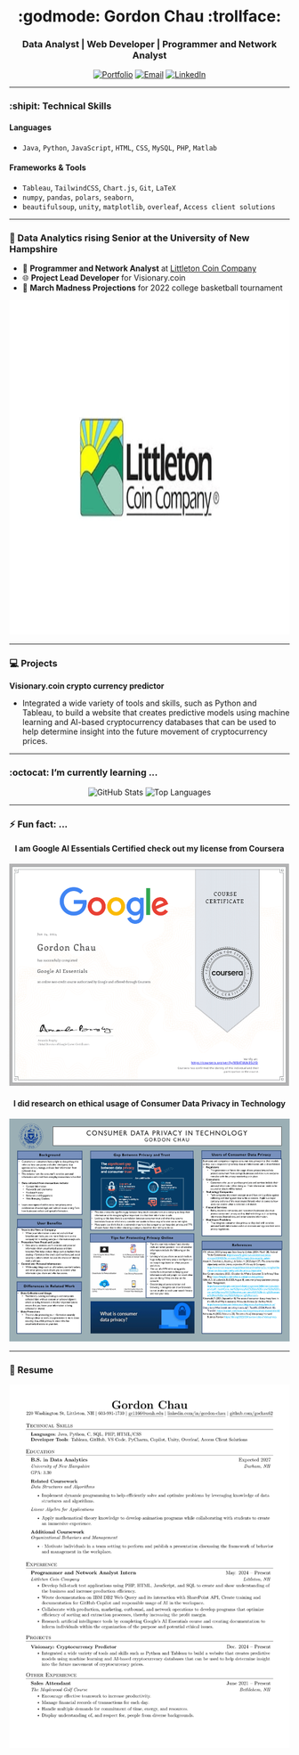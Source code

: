 <h1 align="center">:godmode:  Gordon Chau  :trollface:</h1>
<h3 align="center">Data Analyst | Web Developer | Programmer and Network Analyst</h3>
<p align="center">
  <a href="https://www.linkedin.com/in/gordon-chau1/" target="_blank"><img src="https://img.shields.io/badge/Portfolio-%23FF5722.svg?style=for-the-badge&logo=web&logoColor=white" alt="Portfolio"></a>
  <a href="mailto:gochau62@outlookcom"><img src="https://img.shields.io/badge/Email-%230078D7.svg?style=for-the-badge&logo=gmail&logoColor=white" alt="Email"></a>
  <a href="https://www.linkedin.com/in/gordon-chau1/" target="_blank"><img src="https://img.shields.io/badge/LinkedIn-%230A66C2.svg?style=for-the-badge&logo=linkedin&logoColor=white" alt="LinkedIn"></a>
</p>

---
### :shipit: Technical Skills  
#### **Languages**  
- `Java`, `Python`, `JavaScript`, `HTML`, `CSS`, `MySQL`, `PHP`, `Matlab`
#### **Frameworks & Tools**  
- `Tableau`, `TailwindCSS`, `Chart.js`, `Git`, `LaTeX`
- `numpy`, `pandas`, `polars`, `seaborn`,
- `beautifulsoup`, `unity`, `matplotlib`, `overleaf`, `Access client solutions`

---
### 🌟 Data Analytics rising Senior at the University of New Hampshire
- 🔧 **Programmer and Network Analyst** at [Littleton Coin Company](https://www.littletoncoin.com/shop)
- 🌐 **Project Lead Developer** for Visionary.coin
- 🏀  **March Madness Projections** for 2022 college basketball tournament
<img src="png/littletoncoin.png" alt="Littleton Coin" width="1000" height="600">

---
### 💻 Projects  
**Visionary.coin crypto currency predictor**
- Integrated a wide variety of tools and skills, such as Python and Tableau, to build a website that creates predictive models using machine learning and AI-based cryptocurrency databases that can be used to help determine insight into the future movement of cryptocurrency prices.


---
### :octocat:  I’m currently learning ...
<p align="center">
  <img src="https://github-readme-stats.vercel.app/api?username=gochau62&show_icons=true&theme=tokyonight" alt="GitHub Stats" width="420" height="400" />
  <img src="https://github-readme-stats.vercel.app/api/top-langs/?username=gochau62&layout=compact&theme=tokyonight" alt="Top Languages" width="320" height="400"/>
</p>

---
### ⚡ Fun fact: ...
<h4 align="center">
  <stong>I am Google AI Essentials Certified check out my license from Coursera</stong>
</h4>
<p align="center">
<img src="png/Coursera.png" alt="Coursera License" width="600" height="400">
</p>

<h4 align="center">
  <stong>I did research on ethical usage of Consumer Data Privacy in Technology</stong>
</h4>
<p align="center">
<img src="png/consumer_data_privacy.png" alt="Consumer Data Privacy in Technology" width="600" height="400">
</p>

---
### 📒 Resume
![resume.png](png/resume.png)
